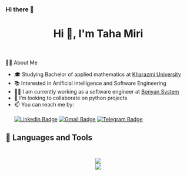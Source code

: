 ### Hi there 👋

<!--
**tahamiri/tahamiri** is a ✨ _special_ ✨ repository because its `README.md` (this file) appears on your GitHub profile.

Here are some ideas to get you started:

- 🔭 I’m currently working on ...
- 🌱 I’m currently learning ...
- 👯 I’m looking to collaborate on ...
- 🤔 I’m looking for help with ...
- 💬 Ask me about ...
- 📫 How to reach me: ...
- 😄 Pronouns: ...
- ⚡ Fun fact: ...
-->





<h1 align="center">
  Hi 👋, I'm Taha Miri<br><br>
</h1>

👨‍💻 About Me<br>

- 🎓 Studying Bachelor of applied mathematics at [Kharazmi University](https://khu.ac.ir/en)
- 📚 Interested in Artificial intelligence and Software Engineering 
- 👨‍💻 I am currently working as a software engineer at [Bonyan System](https://bonyansystem.com/en/en-home/)
- 👯 I’m looking to collaborate on python projects
- 📫 You can reach me by:<br><br>
[![Linkedin Badge](https://img.shields.io/badge/-LinkedIn-0077B5?style=for-the-badge&logo=linkedin&logoColor=white)](https://https://www.linkedin.com/in/taha-miri/)
[![Gmail Badge](https://img.shields.io/badge/Gmail-D14836?style=for-the-badge&logo=gmail&logoColor=white)](mailto:tahamiri02@gmail.com)
[![Telegram Badge](https://img.shields.io/badge/Telegram-2CA5E0?style=for-the-badge&logo=telegram&logoColor=white)](https://www.t.me/tahamiri)


<h2>
  🔨 Languages and Tools<br><br>
</h2>

<p align="center">
  <a href="https://skillicons.dev">
    <img src="https://skillicons.dev/icons?i=python,django,fastapi,rabbitmq,redis" /><br>
    <img src="https://skillicons.dev/icons?i=postgres,mysql,mongodb,docker,linux,git" />
  </a>
</p>

